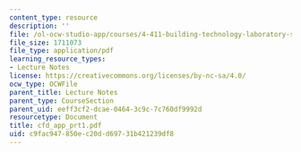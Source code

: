 ```yaml
---
content_type: resource
description: ''
file: /ol-ocw-studio-app/courses/4-411-building-technology-laboratory-spring-2004/c9fac947850ec20dd69731b421239df8_cfd_app_prt1.pdf
file_size: 1711073
file_type: application/pdf
learning_resource_types:
- Lecture Notes
license: https://creativecommons.org/licenses/by-nc-sa/4.0/
ocw_type: OCWFile
parent_title: Lecture Notes
parent_type: CourseSection
parent_uid: eeff3cf2-dcae-0464-3c9c-7c760df9992d
resourcetype: Document
title: cfd_app_prt1.pdf
uid: c9fac947-850e-c20d-d697-31b421239df8
---
```

